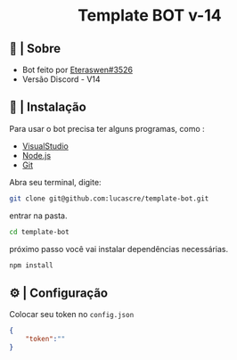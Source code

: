 <h1 align="center"> Template BOT v-14 </h1>


## 🔗 | Sobre

- Bot feito por [Eteraswen#3526](https://discord.com/invite/866254943777849344)
- Versão Discord - V14

## 📌 | Instalação

Para usar o bot precisa ter alguns programas, como :

- [VisualStudio](https://code.visualstudio.com/)
- [Node.js](https://nodejs.org/pt-br/)
- [Git](https://git-scm.com/)

Abra seu terminal, digite: 

```sh
git clone git@github.com:lucascre/template-bot.git
```
entrar na pasta.

```sh
cd template-bot
```

próximo passo você vai instalar dependências necessárias.

```sh
npm install
```

## ⚙️ | Configuração 

Colocar seu token no `config.json`

```json
{
    "token":""
}
```
